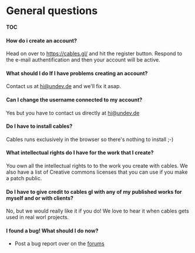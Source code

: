 # General questions

__TOC__

#### How do i create an account?

Head on over to https://cables.gl/ and hit the register button. Respond to the e-mail authentification and then your account will be active.

#### What should I do If I have problems creating an account?
Contact us at hi@undev.de and we'll fix it asap.

#### Can I change the username connected to my account?

Yes but you have to contact us directly at hi@undev.de

#### Do I have to install cables?

Cables runs exclusively in the browser so there's nothing to install ;-)

#### What intellectual rights do I have for the work that I create?
You own all the intellectual rights to to the work you create with cables. We also have a list of Creative commons licenses that you can use if you make a patch public.

#### Do I have to give credit to cables gl with any of my published works for myself and or with clients?

No, but we would really like it if you do! We love to hear it when cables gets used in real worl projects.

#### I found a bug! What should I do now?

- Post a bug report over on the [forums](https://forum.cables.gl/)